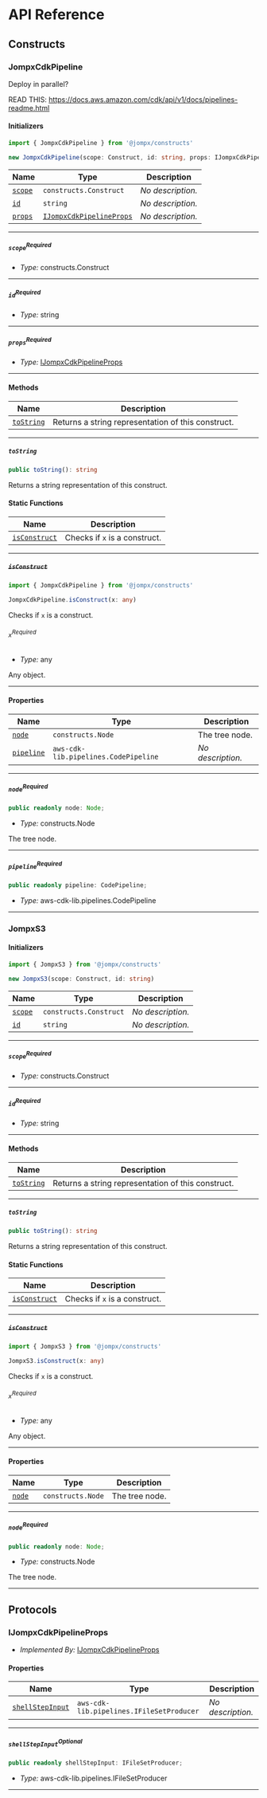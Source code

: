 # API Reference <a name="API Reference" id="api-reference"></a>

## Constructs <a name="Constructs" id="Constructs"></a>

### JompxCdkPipeline <a name="JompxCdkPipeline" id="@jompx/constructs.JompxCdkPipeline"></a>

Deploy in parallel?

READ THIS: https://docs.aws.amazon.com/cdk/api/v1/docs/pipelines-readme.html

#### Initializers <a name="Initializers" id="@jompx/constructs.JompxCdkPipeline.Initializer"></a>

```typescript
import { JompxCdkPipeline } from '@jompx/constructs'

new JompxCdkPipeline(scope: Construct, id: string, props: IJompxCdkPipelineProps)
```

| **Name** | **Type** | **Description** |
| --- | --- | --- |
| <code><a href="#@jompx/constructs.JompxCdkPipeline.Initializer.parameter.scope">scope</a></code> | <code>constructs.Construct</code> | *No description.* |
| <code><a href="#@jompx/constructs.JompxCdkPipeline.Initializer.parameter.id">id</a></code> | <code>string</code> | *No description.* |
| <code><a href="#@jompx/constructs.JompxCdkPipeline.Initializer.parameter.props">props</a></code> | <code><a href="#@jompx/constructs.IJompxCdkPipelineProps">IJompxCdkPipelineProps</a></code> | *No description.* |

---

##### `scope`<sup>Required</sup> <a name="scope" id="@jompx/constructs.JompxCdkPipeline.Initializer.parameter.scope"></a>

- *Type:* constructs.Construct

---

##### `id`<sup>Required</sup> <a name="id" id="@jompx/constructs.JompxCdkPipeline.Initializer.parameter.id"></a>

- *Type:* string

---

##### `props`<sup>Required</sup> <a name="props" id="@jompx/constructs.JompxCdkPipeline.Initializer.parameter.props"></a>

- *Type:* <a href="#@jompx/constructs.IJompxCdkPipelineProps">IJompxCdkPipelineProps</a>

---

#### Methods <a name="Methods" id="Methods"></a>

| **Name** | **Description** |
| --- | --- |
| <code><a href="#@jompx/constructs.JompxCdkPipeline.toString">toString</a></code> | Returns a string representation of this construct. |

---

##### `toString` <a name="toString" id="@jompx/constructs.JompxCdkPipeline.toString"></a>

```typescript
public toString(): string
```

Returns a string representation of this construct.

#### Static Functions <a name="Static Functions" id="Static Functions"></a>

| **Name** | **Description** |
| --- | --- |
| <code><a href="#@jompx/constructs.JompxCdkPipeline.isConstruct">isConstruct</a></code> | Checks if `x` is a construct. |

---

##### ~~`isConstruct`~~ <a name="isConstruct" id="@jompx/constructs.JompxCdkPipeline.isConstruct"></a>

```typescript
import { JompxCdkPipeline } from '@jompx/constructs'

JompxCdkPipeline.isConstruct(x: any)
```

Checks if `x` is a construct.

###### `x`<sup>Required</sup> <a name="x" id="@jompx/constructs.JompxCdkPipeline.isConstruct.parameter.x"></a>

- *Type:* any

Any object.

---

#### Properties <a name="Properties" id="Properties"></a>

| **Name** | **Type** | **Description** |
| --- | --- | --- |
| <code><a href="#@jompx/constructs.JompxCdkPipeline.property.node">node</a></code> | <code>constructs.Node</code> | The tree node. |
| <code><a href="#@jompx/constructs.JompxCdkPipeline.property.pipeline">pipeline</a></code> | <code>aws-cdk-lib.pipelines.CodePipeline</code> | *No description.* |

---

##### `node`<sup>Required</sup> <a name="node" id="@jompx/constructs.JompxCdkPipeline.property.node"></a>

```typescript
public readonly node: Node;
```

- *Type:* constructs.Node

The tree node.

---

##### `pipeline`<sup>Required</sup> <a name="pipeline" id="@jompx/constructs.JompxCdkPipeline.property.pipeline"></a>

```typescript
public readonly pipeline: CodePipeline;
```

- *Type:* aws-cdk-lib.pipelines.CodePipeline

---


### JompxS3 <a name="JompxS3" id="@jompx/constructs.JompxS3"></a>

#### Initializers <a name="Initializers" id="@jompx/constructs.JompxS3.Initializer"></a>

```typescript
import { JompxS3 } from '@jompx/constructs'

new JompxS3(scope: Construct, id: string)
```

| **Name** | **Type** | **Description** |
| --- | --- | --- |
| <code><a href="#@jompx/constructs.JompxS3.Initializer.parameter.scope">scope</a></code> | <code>constructs.Construct</code> | *No description.* |
| <code><a href="#@jompx/constructs.JompxS3.Initializer.parameter.id">id</a></code> | <code>string</code> | *No description.* |

---

##### `scope`<sup>Required</sup> <a name="scope" id="@jompx/constructs.JompxS3.Initializer.parameter.scope"></a>

- *Type:* constructs.Construct

---

##### `id`<sup>Required</sup> <a name="id" id="@jompx/constructs.JompxS3.Initializer.parameter.id"></a>

- *Type:* string

---

#### Methods <a name="Methods" id="Methods"></a>

| **Name** | **Description** |
| --- | --- |
| <code><a href="#@jompx/constructs.JompxS3.toString">toString</a></code> | Returns a string representation of this construct. |

---

##### `toString` <a name="toString" id="@jompx/constructs.JompxS3.toString"></a>

```typescript
public toString(): string
```

Returns a string representation of this construct.

#### Static Functions <a name="Static Functions" id="Static Functions"></a>

| **Name** | **Description** |
| --- | --- |
| <code><a href="#@jompx/constructs.JompxS3.isConstruct">isConstruct</a></code> | Checks if `x` is a construct. |

---

##### ~~`isConstruct`~~ <a name="isConstruct" id="@jompx/constructs.JompxS3.isConstruct"></a>

```typescript
import { JompxS3 } from '@jompx/constructs'

JompxS3.isConstruct(x: any)
```

Checks if `x` is a construct.

###### `x`<sup>Required</sup> <a name="x" id="@jompx/constructs.JompxS3.isConstruct.parameter.x"></a>

- *Type:* any

Any object.

---

#### Properties <a name="Properties" id="Properties"></a>

| **Name** | **Type** | **Description** |
| --- | --- | --- |
| <code><a href="#@jompx/constructs.JompxS3.property.node">node</a></code> | <code>constructs.Node</code> | The tree node. |

---

##### `node`<sup>Required</sup> <a name="node" id="@jompx/constructs.JompxS3.property.node"></a>

```typescript
public readonly node: Node;
```

- *Type:* constructs.Node

The tree node.

---




## Protocols <a name="Protocols" id="Protocols"></a>

### IJompxCdkPipelineProps <a name="IJompxCdkPipelineProps" id="@jompx/constructs.IJompxCdkPipelineProps"></a>

- *Implemented By:* <a href="#@jompx/constructs.IJompxCdkPipelineProps">IJompxCdkPipelineProps</a>


#### Properties <a name="Properties" id="Properties"></a>

| **Name** | **Type** | **Description** |
| --- | --- | --- |
| <code><a href="#@jompx/constructs.IJompxCdkPipelineProps.property.shellStepInput">shellStepInput</a></code> | <code>aws-cdk-lib.pipelines.IFileSetProducer</code> | *No description.* |

---

##### `shellStepInput`<sup>Optional</sup> <a name="shellStepInput" id="@jompx/constructs.IJompxCdkPipelineProps.property.shellStepInput"></a>

```typescript
public readonly shellStepInput: IFileSetProducer;
```

- *Type:* aws-cdk-lib.pipelines.IFileSetProducer

---

